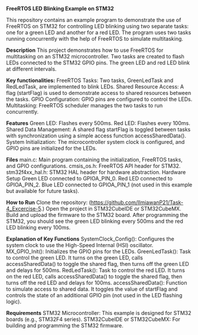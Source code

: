 **FreeRTOS LED Blinking Example on STM32**

This repository contains an example program to demonstrate the use of FreeRTOS on STM32 for controlling LED blinking using two separate tasks: one for a green LED and another for a red LED. The program uses two tasks running concurrently with the help of FreeRTOS to simulate multitasking.

**Description**
This project demonstrates how to use FreeRTOS for multitasking on an STM32 microcontroller. Two tasks are created to flash LEDs connected to the STM32 GPIO pins. The green LED and red LED blink at different intervals.

**Key functionalities:**
FreeRTOS Tasks: Two tasks, GreenLedTask and RedLedTask, are implemented to blink LEDs.
Shared Resource Access: A flag (startFlag) is used to demonstrate access to shared resources between the tasks.
GPIO Configuration: GPIO pins are configured to control the LEDs.
Multitasking: FreeRTOS scheduler manages the two tasks to run concurrently.

**Features**
Green LED: Flashes every 500ms.
Red LED: Flashes every 100ms.
Shared Data Management: A shared flag startFlag is toggled between tasks with synchronization using a simple access function accessSharedData().
System Initialization: The microcontroller system clock is configured, and GPIO pins are initialized for the LEDs.

**Files**
main.c: Main program containing the initialization, FreeRTOS tasks, and GPIO configurations.
cmsis_os.h: FreeRTOS API header for STM32.
stm32f4xx_hal.h: STM32 HAL header for hardware abstraction.
Hardware Setup
Green LED connected to GPIOA_PIN_0.
Red LED connected to GPIOA_PIN_2.
Blue LED connected to GPIOA_PIN_1 (not used in this example but available for future tasks).


**How to Run**
Clone the repository:
(https://github.com/IlmiawanP21/Task-4_Excercise-5.)
Open the project in STM32CubeIDE or STM32CubeMX.
Build and upload the firmware to the STM32 board.
After programming the STM32, you should see the green LED blinking every 500ms and the red LED blinking every 100ms.

**Explanation of Key Functions**
SystemClock_Config(): Configures the system clock to use the High-Speed Internal (HSI) oscillator.
MX_GPIO_Init(): Initializes the GPIO pins for the LEDs.
GreenLedTask(): Task to control the green LED. It turns on the green LED, calls accessSharedData() to toggle the shared flag, then turns off the green LED and delays for 500ms.
RedLedTask(): Task to control the red LED. It turns on the red LED, calls accessSharedData() to toggle the shared flag, then turns off the red LED and delays for 100ms.
accessSharedData(): Function to simulate access to shared data. It toggles the value of startFlag and controls the state of an additional GPIO pin (not used in the LED flashing logic).

**Requirements**
STM32 Microcontroller: This example is designed for STM32 boards (e.g., STM32F4 series).
STM32CubeIDE or STM32CubeMX: For building and programming the STM32 firmware.
